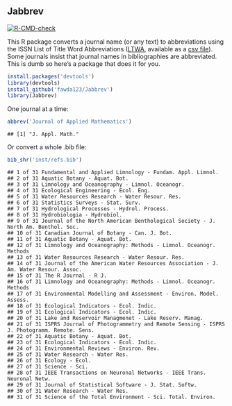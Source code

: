 
## Jabbrev

[![R-CMD-check](https://github.com/fawda123/Jabbrev/actions/workflows/R-CMD-check/badge.svg)](https://github.com/fawda123/Jabbrev/actions/workflows/R-CMD-check)

This R package converts a journal name (or any text) to abbreviations
using the ISSN List of Title Word Abbreviations
([LTWA](https://www.issn.org/services/online-services/access-to-the-ltwa/),
available as a [csv
file](https://www.issn.org/wp-content/uploads/2024/02/ltwa_current.csv)).
Some journals insist that journal names in bibliographies are
abbreviated. This is dumb so here’s a package that does it for you.

``` r
install.packages('devtools')
library(devtools)
install_github('fawda123/Jabbrev')
library(Jabbrev)
```

One journal at a time:

``` r
abbrev('Journal of Applied Mathematics')
```

    ## [1] "J. Appl. Math."

Or convert a whole .bib file:

``` r
bib_shr('inst/refs.bib')
```

    ## 1 of 31 Fundamental and Applied Limnology - Fundam. Appl. Limnol. 
    ## 2 of 31 Aquatic Botany - Aquat. Bot. 
    ## 3 of 31 Limnology and Oceanography - Limnol. Oceanogr. 
    ## 4 of 31 Ecological Engineering - Ecol. Eng. 
    ## 5 of 31 Water Resources Research - Water Resour. Res. 
    ## 6 of 31 Statistics Surveys - Stat. Surv. 
    ## 7 of 31 Hydrological Processes - Hydrol. Process. 
    ## 8 of 31 Hydrobiologia - Hydrobiol. 
    ## 9 of 31 Journal of the North American Benthological Society - J. North Am. Benthol. Soc. 
    ## 10 of 31 Canadian Journal of Botany - Can. J. Bot. 
    ## 11 of 31 Aquatic Botany - Aquat. Bot. 
    ## 12 of 31 Limnology and Oceanography: Methods - Limnol. Oceanogr. Methods 
    ## 13 of 31 Water Resources Research - Water Resour. Res. 
    ## 14 of 31 Journal of the American Water Resources Association - J. Am. Water Resour. Assoc. 
    ## 15 of 31 The R Journal - R J. 
    ## 16 of 31 Limnology and Oceanography: Methods - Limnol. Oceanogr. Methods 
    ## 17 of 31 Environmental Modelling and Assessment - Environ. Model. Assess. 
    ## 18 of 31 Ecological Indicators - Ecol. Indic. 
    ## 19 of 31 Ecological Indicators - Ecol. Indic. 
    ## 20 of 31 Lake and Reservoir Managmenet - Lake Reserv. Manag. 
    ## 21 of 31 ISPRS Journal of Photogrammetry and Remote Sensing - ISPRS J. Photogramm. Remote. Sens. 
    ## 22 of 31 Aquatic Botany - Aquat. Bot. 
    ## 23 of 31 Ecological Indicators - Ecol. Indic. 
    ## 24 of 31 Environmental Reviews - Environ. Rev. 
    ## 25 of 31 Water Research - Water Res. 
    ## 26 of 31 Ecology - Ecol. 
    ## 27 of 31 Science - Sci. 
    ## 28 of 31 IEEE Transactions on Neuronal Networks - IEEE Trans. Neuronal Netw. 
    ## 29 of 31 Journal of Statistical Software - J. Stat. Softw. 
    ## 30 of 31 Water Research - Water Res. 
    ## 31 of 31 Science of the Total Environment - Sci. Total. Environ.
